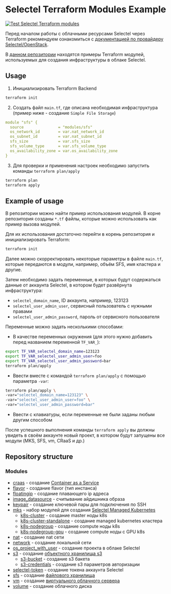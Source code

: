 # Selectel Terraform Modules Example

[![Test Selectel Terraform modules](https://github.com/selectel/selectel-infra-examples/actions/workflows/modules.yml/badge.svg)](https://github.com/selectel/selectel-infra-examples/actions/workflows/modules.yml)

Перед началом работы с облачными ресурсами Selectel через Terraform рекомендуем ознакомиться с [документацией по провайдеру Selectel/OpenStack](https://docs.selectel.ru/terraform/). 

В [данном репозитории](https://github.com/selectel/selectel-infra-examples) находятся примеры Terraform модулей, используемых для создания инфраструктуры в облаке Selectel.

## Usage

1. Инициализировать Terraform Backend

```bash
terraform init
```

2. Создать файл `main.tf`, где описана необходимая инфраструктура (пример ниже - создание `Simple File Storage`)

```yaml
module "sfs" {
  source               = "modules/sfs"
  os_network_id        = var.nat_network_id
  os_subnet_id         = var.nat_subnet_id
  sfs_size             = var.sfs_size
  sfs_volume_type      = var.sfs_volume_type
  os_availability_zone = var.os_availability_zone
}
```

3. Для проверки и применения настроек необходимо запустить команды `terraform plan/apply`


```bash
terraform plan
terraform apply
```

## Example of usage

В репозитории можно найти пример использования модулей. В корне репозитория созданы `*.tf` файлы, которые можно использовать как пример вызова модулей.

Для их использования достаточно перейти в корень репозитория и инициализировать Terraform:

```bash
terraform init
```

Далее можно скорректировать некоторые параметры в файле `main.tf`, которые передаются в модули, например, объём SFS, имя кластера и другие.

Затем необходимо задать переменные, в которых будут содержаться данные от аккаунта Selectel, в котором будет развёрнута инфраструктура:

- `selectel_domain_name`, ID аккаунта, например, 123123
- `selectel_user_admin_user`, сервисный пользователь с нужными правами 
- `selectel_user_admin_password`, пароль от сервисного пользователя

Переменные можно задать несколькими способами:

- В качестве переменных окружения (для этого нужно добавить перед названием переменной `TF_VAR_`):

```bash
export TF_VAR_selectel_domain_name=123123
export TF_VAR_selectel_user_admin_user=foo
export TF_VAR_selectel_user_admin_password=bar
terraform plan/apply
```
- Ввести вместе с командой `terraform plan/apply` с помощью параметра `-var`:

```bash
terraform plan/apply \
-var="selectel_domain_name=123123" \
-var="selectel_user_admin_user=foo" \
-var="selectel_user_admin_password=bar"
```

- Ввести с клавиатуры, если переменные не были заданы любым другим способом

После успешного выполнения команды `terraform apply` вы должны увидеть в своём аккаунте новый проект, в котором будут запущены все модули (MKS, SFS, vm, CRaaS и др.)

## Repository structure

### Modules

  * [craas](modules/craas) - создание [Container as a Service](https://selectel.ru/services/cloud/container-registry/)
  * [flavor](modules/flavor) - создание flavor (тип инстанса)
  * [floatingip](modules/floatingip) - создание плавающего ip адреса
  * [image_datasource](modules/image_datasource) - считывание айдишника образа
  * [keypair](modules/keypair) - создание ключевой пары для подключения по SSH
  * [mks](modules/mks) - набор модулей для создания [Selectel Managed Kubernetes](https://selectel.ru/services/cloud/kubernetes/)
    * [k8s-cluster](modules/mks/k8s-cluster) - создание master ноды k8s
    * [k8s-cluster-standalone](modules/mks/k8s-cluster-standalone) - создание managed kubernetes кластера
    * [k8s-nodegroup](modules/mks/k8s-nodegroup) - создание compute ноды k8s
    * [k8s-nodegroup-gpu](modules/mks/k8s-nodegroup-gpu) - создание compute ноды с GPU k8s
  * [nat](modules/nat) - создание nat сети
  * [network](modules/network) - создание локальной сети
  * [os_project_with_user](modules/os_project_with_user) - создание проекта в облаке Selectel
  * [s3](modules/s3) - создание [объектного хранилища s3](https://selectel.ru/services/cloud/storage/)
    * [s3-bucket](modules/s3-bucket) - создание s3 бакета
    * [s3-credentials](modules/s3-credentioals) - создание s3 параметров авторизации
  * [selectel-token](modules/selectel) - создание токена аккаунта Selectel
  * [sfs](modules/sfs) - создание [файлового хранилища](https://selectel.ru/lab/file-storage/)
  * [vm](modules/vm) - создание [виртуального облачного сервера](https://selectel.ru/services/cloud/servers/)
  * [volume](modules/volume) - создание облачного диска
